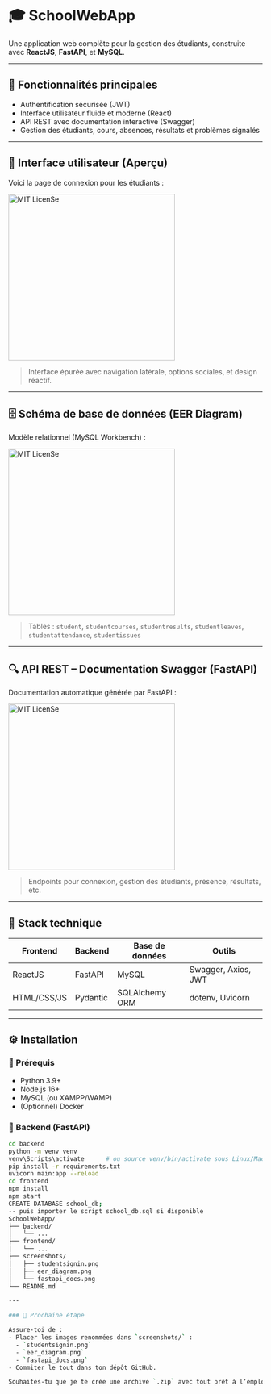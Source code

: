 # 🎓 SchoolWebApp

Une application web complète pour la gestion des étudiants, construite avec **ReactJS**, **FastAPI**, et **MySQL**.

---

## 🚀 Fonctionnalités principales

- Authentification sécurisée (JWT)
- Interface utilisateur fluide et moderne (React)
- API REST avec documentation interactive (Swagger)
- Gestion des étudiants, cours, absences, résultats et problèmes signalés

---

## 📸 Interface utilisateur (Aperçu)

Voici la page de connexion pour les étudiants :

<img width="330" src="https://user-images.githubusercontent.com/112178680/230625713-969b0e34-feac-4352-a0bc-b62efd27e8d1.png" alt="MIT LicenSe">

> Interface épurée avec navigation latérale, options sociales, et design réactif.

---

## 🗄️ Schéma de base de données (EER Diagram)

Modèle relationnel (MySQL Workbench) :

<img width="330" src="https://user-images.githubusercontent.com/112178680/230625741-558cf5e3-44f9-4549-ac7b-3c69cad67bcd.png" alt="MIT LicenSe">

> Tables : `student`, `studentcourses`, `studentresults`, `studentleaves`, `studentattendance`, `studentissues`

---

## 🔍 API REST – Documentation Swagger (FastAPI)

Documentation automatique générée par FastAPI :

<img width="330" src="https://user-images.githubusercontent.com/112178680/230625723-cb62ee16-4072-4225-a877-6407ce821e32.png" alt="MIT LicenSe">

> Endpoints pour connexion, gestion des étudiants, présence, résultats, etc.

---

## 🧱 Stack technique

| Frontend       | Backend      | Base de données | Outils                |
|----------------|--------------|------------------|------------------------|
| ReactJS        | FastAPI      | MySQL            | Swagger, Axios, JWT    |
| HTML/CSS/JS    | Pydantic     | SQLAlchemy ORM   | dotenv, Uvicorn       |

---

## ⚙️ Installation

### 📌 Prérequis

- Python 3.9+
- Node.js 16+
- MySQL (ou XAMPP/WAMP)
- (Optionnel) Docker

### 🔧 Backend (FastAPI)

```bash
cd backend
python -m venv venv
venv\Scripts\activate      # ou source venv/bin/activate sous Linux/Mac
pip install -r requirements.txt
uvicorn main:app --reload
cd frontend
npm install
npm start
CREATE DATABASE school_db;
-- puis importer le script school_db.sql si disponible
SchoolWebApp/
├── backend/
│   └── ...
├── frontend/
│   └── ...
├── screenshots/
│   ├── studentsignin.png
│   ├── eer_diagram.png
│   └── fastapi_docs.png
└── README.md

---

### 🎯 Prochaine étape

Assure-toi de :
- Placer les images renommées dans `screenshots/` :
  - `studentsignin.png`
  - `eer_diagram.png`
  - `fastapi_docs.png`
- Commiter le tout dans ton dépôt GitHub.

Souhaites-tu que je te crée une archive `.zip` avec tout prêt à l’emploi ?

